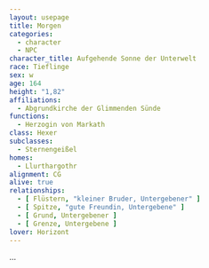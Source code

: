 ```yaml
---
layout: usepage
title: Morgen
categories:
  - character
  - NPC
character_title: Aufgehende Sonne der Unterwelt
race: Tieflinge
sex: w
age: 164
height: "1,82"
affiliations:
  - Abgrundkirche der Glimmenden Sünde
functions:
  - Herzogin von Markath
class: Hexer
subclasses:
  - Sternengeißel
homes:
  - Llurthargothr
alignment: CG
alive: true
relationships:
  - [ Flüstern, "kleiner Bruder, Untergebener" ]
  - [ Spitze, "gute Freundin, Untergebene" ]
  - [ Grund, Untergebener ]
  - [ Grenze, Untergebene ]
lover: Horizont
---
```


...